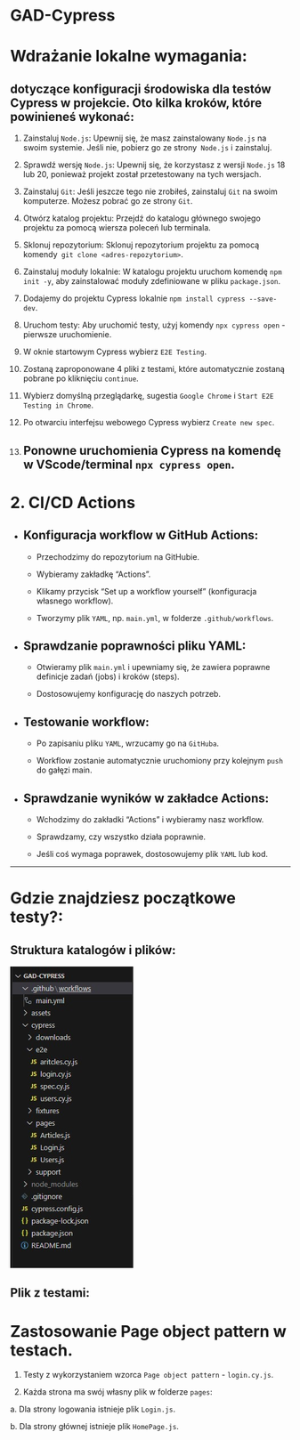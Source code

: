 # GAD-Cypress

# Wdrażanie lokalne wymagania:

## dotyczące konfiguracji środowiska dla testów Cypress w projekcie. Oto kilka kroków, które powinieneś wykonać:

1. Zainstaluj `Node.js`: Upewnij się, że masz zainstalowany `Node.js` na swoim systemie. Jeśli nie, pobierz go ze strony` Node.js` i zainstaluj.

2. Sprawdź wersję `Node.js`: Upewnij się, że korzystasz z wersji `Node.js` 18 lub 20, ponieważ projekt został przetestowany na tych wersjach.

3. Zainstaluj `Git`: Jeśli jeszcze tego nie zrobiłeś, zainstaluj `Git` na swoim komputerze. Możesz pobrać go ze strony `Git`.

4. Otwórz katalog projektu: Przejdź do katalogu głównego swojego projektu za pomocą wiersza poleceń lub terminala.

5. Sklonuj repozytorium: Sklonuj repozytorium projektu za pomocą komendy` git clone <adres-repozytorium>`.

6. Zainstaluj moduły lokalnie: W katalogu projektu uruchom komendę `npm init -y`, aby zainstalować moduły zdefiniowane w pliku `package.json`.

7. Dodajemy do projektu Cypress lokalnie `npm install cypress --save-dev`.

8. Uruchom testy: Aby uruchomić testy, użyj komendy `npx cypress open` - pierwsze uruchomienie.

9. W oknie startowym Cypress wybierz `E2E Testing`.

10. Zostaną zaproponowane 4 pliki z testami, które automatycznie zostaną pobrane po kliknięciu `continue`.

11. Wybierz domyślną przeglądarkę, sugestia `Google Chrome` i `Start E2E Testing in Chrome`.

12. Po otwarciu interfejsu webowego Cypress wybierz `Create new spec`.

13. ## Ponowne uruchomienia Cypress na komendę w VScode/terminal `npx cypress open`.

# 2. CI/CD Actions

- ## Konfiguracja workflow w GitHub Actions:

  - Przechodzimy do repozytorium na GitHubie.

  - Wybieramy zakładkę “Actions”.

  - Klikamy przycisk “Set up a workflow yourself” (konfiguracja własnego workflow).

  - Tworzymy plik `YAML`, np. `main.yml`, w folderze `.github/workflows`.

- ## Sprawdzanie poprawności pliku YAML:

  - Otwieramy plik `main.yml` i upewniamy się, że zawiera poprawne definicje zadań (jobs) i kroków (steps).

  - Dostosowujemy konfigurację do naszych potrzeb.

- ## Testowanie workflow:

  - Po zapisaniu pliku `YAML`, wrzucamy go na `GitHuba`.

  - Workflow zostanie automatycznie uruchomiony przy kolejnym `push` do gałęzi main.

- ## Sprawdzanie wyników w zakładce Actions:

  - Wchodzimy do zakładki “Actions” i wybieramy nasz workflow.

  - Sprawdzamy, czy wszystko działa poprawnie.

  - Jeśli coś wymaga poprawek, dostosowujemy plik `YAML` lub kod.

---

# Gdzie znajdziesz początkowe testy?:

## Struktura katalogów i plików:

![](https://github.com/EwaRRPoland/GAD-Cypress/blob/32b680ca26bfad77d17925b69239eec8d606d80a/assets/file_structure.jpg)

## Plik z testami:

# Zastosowanie Page object pattern w testach.

1. Testy z wykorzystaniem wzorca `Page object pattern` - `login.cy.js`.

2. Każda strona ma swój własny plik w folderze `pages`:

a. Dla strony logowania istnieje plik `Login.js`.

b. Dla strony głównej istnieje plik `HomePage.js`.
